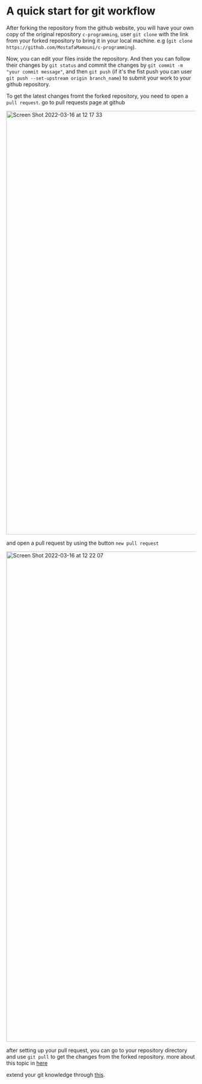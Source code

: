 # A quick start for git workflow
After forking the repository from the github website, you will have your own copy of the original repository `c-programming`, user `git clone` with the link from your forked repository to bring it in your local machine. e.g (`git clone https://github.com/MostafaMamouni/c-programming`).

Now, you can edit your files inside the repository. And then you can follow their changes by `git status` and commit the changes by `git commit -m "your commit message"`, and then `git push` (if it's the fist push you can user `git push --set-upstream origin branch_name`) to submit your work to your github repository.

To get the latest changes fromt the forked repository, you need to open a `pull request`.
go to pull requests page at github

<img width="1125" alt="Screen Shot 2022-03-16 at 12 17 33" src="https://user-images.githubusercontent.com/32802212/158578867-11b0d54e-e7b5-4adf-aa15-34b49867226f.png">

and open a pull request by using the button `new pull request`

<img width="1302" alt="Screen Shot 2022-03-16 at 12 22 07" src="https://user-images.githubusercontent.com/32802212/158579301-34133411-ad8a-4bff-ad76-983d4ae8186e.png">

after setting up your pull request, you can go to your repository directory and use `git pull` to get the changes from the forked repository. more about this topic in [here](https://www.earthdatascience.org/courses/intro-to-earth-data-science/git-github/github-collaboration/update-github-repositories-with-changes-by-others/)

extend your git knowledge through [this](https://education.github.com/git-cheat-sheet-education.pdf).
